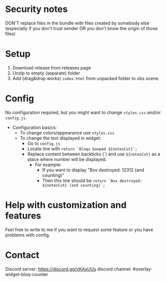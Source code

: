 # Security notes

DON'T replace files in the bundle with files created by somebody else
(especially if you don't trust sender OR you don't know the origin of those files)

# Setup

1. Download release from releases page
2. Unzip to empty (separate) folder
3. Add (drag&drop works) `index.html` from unpacked folder to obs scene.

# Config

No configuration required, but you might want to change `styles.css` and/or `config.js`.

* Configuration basics:
  * To change colors/appearance use `styles.css`
  * To change the text displayed in widget:
    * Go to `config.js`
    * Locate line with ```return `Bloqs booped ${notesCut}`;```
    * Replace content between backticks (\`) and use `${notesCut}` as a place where number will be displayed.
      * For example:
        * If you want to display "Box destroyed: 12312 (and counting)"
        * Then this line should be ```return `Box destroyed: ${notesCut} (and counting)`;```

# Help with customization and features

Feel free to write to me if you want to request some feature or you have problems with config.

# Contact

Discord server: https://discord.gg/vKAsUUs discord channel: #overlay-widget-bloq-counter
